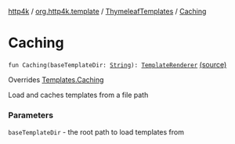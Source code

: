 [http4k](../../index.md) / [org.http4k.template](../index.md) / [ThymeleafTemplates](index.md) / [Caching](./-caching.md)

# Caching

`fun Caching(baseTemplateDir: `[`String`](https://kotlinlang.org/api/latest/jvm/stdlib/kotlin/-string/index.html)`): `[`TemplateRenderer`](../-template-renderer.md) [(source)](https://github.com/http4k/http4k/blob/master/http4k-template-thymeleaf/src/main/kotlin/org/http4k/template/ThymeleafTemplates.kt#L21)

Overrides [Templates.Caching](../-templates/-caching.md)

Load and caches templates from a file path

### Parameters

`baseTemplateDir` - the root path to load templates from
